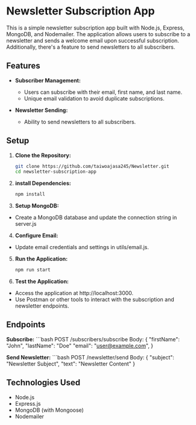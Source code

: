 # Newsletter Subscription App

This is a simple newsletter subscription app built with Node.js, Express, MongoDB, and Nodemailer. The application allows users to subscribe to a newsletter and sends a welcome email upon successful subscription. Additionally, there's a feature to send newsletters to all subscribers.

## Features

- **Subscriber Management:**
  - Users can subscribe with their email, first name, and last name.
  - Unique email validation to avoid duplicate subscriptions.

- **Newsletter Sending:**
  - Ability to send newsletters to all subscribers.

## Setup

1. **Clone the Repository:**

   ```bash
   git clone https://github.com/taiwoajasa245/Newsletter.git
   cd newsletter-subscription-app

2. **install Dependencies:**

   ```bash
   npm install  

3. **Setup MongoDB:**
- Create a MongoDB database and update the connection string in server.js

4. **Configure Email:**

- Update email credentials and settings in utils/email.js.

5. **Run the Application:**

   ```bash
   npm run start  

6. **Test the Application:**
- Access the application at http://localhost:3000.
- Use Postman or other tools to interact with the subscription and newsletter endpoints.




## Endpoints

**Subscribe:**
    ```bash
    POST /subscribers/subscribe
    Body: { "firstName": "John", "lastName": "Doe" "email": "user@example.com",  }

**Send Newsletter:**
    ```bash
    POST /newsletter/send
    Body: { "subject": "Newsletter Subject", "text": "Newsletter Content" }
    

## Technologies Used

- Node.js
- Express.js
- MongoDB (with Mongoose)
- Nodemailer


